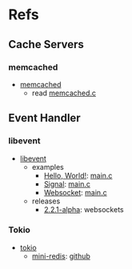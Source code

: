 # Refs

## Cache Servers

### memcached

- [memcached](memcached/README.md)
  - read [memcached.c](memcached/docs/README.md)

## Event Handler

### libevent

- [libevent](libevent/README.md)
  - examples
    - [Hello, World!](libevent/examples/helloworld/README.md): [main.c](libevent/examples/helloworld/main.c)
    - [Signal](libevent/examples/signal/README.md): [main.c](libevent/examples/signal/main.c)
    - [Websocket](libevent/examples/websocket/README.md): [main.c](libevent/examples/websocket/main.c)
  - releases
    - [2.2.1-alpha](https://github.com/libevent/libevent/releases/tag/release-2.2.1-alpha): websockets

### Tokio

- [tokio](tokio-rs/README.md)
  - [mini-redis](tokio-rs/mini-redis/README.md): [github](https://github.com/tokio-rs/mini-redis)

